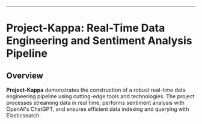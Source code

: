 ---

# Project-Kappa: Real-Time Data Engineering and Sentiment Analysis Pipeline

## Overview

**Project-Kappa** demonstrates the construction of a robust real-time data engineering pipeline using cutting-edge tools and technologies. The project processes streaming data in real time, performs sentiment analysis with OpenAI's ChatGPT, and ensures efficient data indexing and querying with Elasticsearch. 

